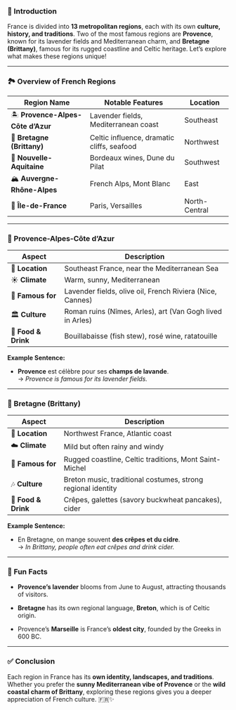 
### 🎯 Introduction

France is divided into **13 metropolitan regions**, each with its own **culture, history, and traditions**. Two of the most famous regions are **Provence**, known for its lavender fields and Mediterranean charm, and **Bretagne (Brittany)**, famous for its rugged coastline and Celtic heritage. Let’s explore what makes these regions unique!

---

### 🏞️ Overview of French Regions

|Region Name|Notable Features|Location|
|---|---|---|
|🏝️ **Provence-Alpes-Côte d’Azur**|Lavender fields, Mediterranean coast|Southeast|
|🌊 **Bretagne (Brittany)**|Celtic influence, dramatic cliffs, seafood|Northwest|
|🍷 **Nouvelle-Aquitaine**|Bordeaux wines, Dune du Pilat|Southwest|
|🏔️ **Auvergne-Rhône-Alpes**|French Alps, Mont Blanc|East|
|🏰 **Île-de-France**|Paris, Versailles|North-Central|

---

### 🌻 Provence-Alpes-Côte d’Azur

|Aspect|Description|
|---|---|
|📍 **Location**|Southeast France, near the Mediterranean Sea|
|☀️ **Climate**|Warm, sunny, Mediterranean|
|🌿 **Famous for**|Lavender fields, olive oil, French Riviera (Nice, Cannes)|
|🏛️ **Culture**|Roman ruins (Nîmes, Arles), art (Van Gogh lived in Arles)|
|🍷 **Food & Drink**|Bouillabaisse (fish stew), rosé wine, ratatouille|

**Example Sentence:**

- **Provence** est célèbre pour ses **champs de lavande**.  
    → _Provence is famous for its lavender fields._
    

---

### 🌊 Bretagne (Brittany)

|Aspect|Description|
|---|---|
|📍 **Location**|Northwest France, Atlantic coast|
|☁️ **Climate**|Mild but often rainy and windy|
|🌊 **Famous for**|Rugged coastline, Celtic traditions, Mont Saint-Michel|
|🎶 **Culture**|Breton music, traditional costumes, strong regional identity|
|🥞 **Food & Drink**|Crêpes, galettes (savory buckwheat pancakes), cider|

**Example Sentence:**

- En Bretagne, on mange souvent **des crêpes et du cidre**.  
    → _In Brittany, people often eat crêpes and drink cider._
    

---

### 🧠 Fun Facts

- **Provence’s lavender** blooms from June to August, attracting thousands of visitors.
    
- **Bretagne** has its own regional language, **Breton**, which is of Celtic origin.
    
- Provence’s **Marseille** is France’s **oldest city**, founded by the Greeks in 600 BC.
    

---

### ✅ Conclusion

Each region in France has its **own identity, landscapes, and traditions**. Whether you prefer the **sunny Mediterranean vibe of Provence** or the **wild coastal charm of Brittany**, exploring these regions gives you a deeper appreciation of French culture. 🇫🇷✨